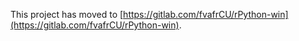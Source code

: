 This project has moved to [https://gitlab.com/fvafrCU/rPython-win](https://gitlab.com/fvafrCU/rPython-win).
